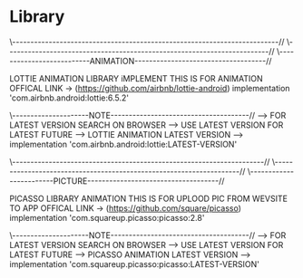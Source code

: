 # Library


\\-------------------------------------------------------------------------//
\\------------------------------------------------------------------------//
\\--------------------------ANIMATION------------------------------------//

LOTTIE ANIMATION LIBRARY iMPLEMENT
THIS IS FOR ANIMATION
OFFICAL LINK -> (https://github.com/airbnb/lottie-android)
implementation 'com.airbnb.android:lottie:6.5.2' 



\\---------------------NOTE--------------------------------------//
--> FOR LATEST VERSION SEARCH ON BROWSER
--> USE LATEST VERSION FOR LATEST FUTURE
--> LOTTIE ANIMATION LATEST VERSION
--> implementation 'com.airbnb.android:lottie:LATEST-VERSION' 



\\---------------------------------------------------------------------//
\\--------------------------------------------------------------------//
\\------------------------PICTURE------------------------------------//

PICASSO LIBRARY ANIMATION
THIS IS FOR UPLOOD PIC FROM WEVSITE TO APP
OFFICAL LINK -> (https://github.com/square/picasso)
implementation 'com.squareup.picasso:picasso:2.8'


\\---------------------NOTE--------------------------------------//
--> FOR LATEST VERSION SEARCH ON BROWSER
--> USE LATEST VERSION FOR LATEST FUTURE
--> PICASSO ANIMATION LATEST VERSION
--> implementation 'com.squareup.picasso:picasso:LATEST-VERSION'
